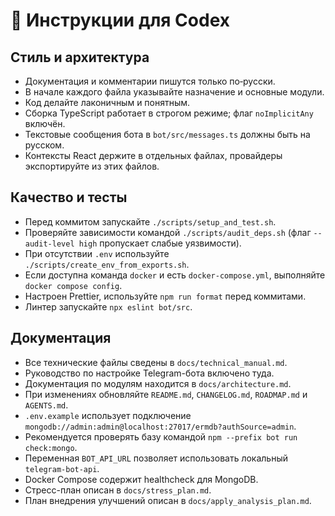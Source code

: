 <!-- Назначение файла: инструкции для разработчиков. -->

# 🧠 Инструкции для Codex

## Стиль и архитектура
- Документация и комментарии пишутся только по‑русски.
- В начале каждого файла указывайте назначение и основные модули.
- Код делайте лаконичным и понятным.
- Сборка TypeScript работает в строгом режиме; флаг `noImplicitAny` включён.
- Текстовые сообщения бота в `bot/src/messages.ts` должны быть на русском.
- Контексты React держите в отдельных файлах, провайдеры экспортируйте из этих файлов.

## Качество и тесты
- Перед коммитом запускайте `./scripts/setup_and_test.sh`.
- Проверяйте зависимости командой `./scripts/audit_deps.sh` (флаг `--audit-level high` пропускает слабые уязвимости).
- При отсутствии `.env` используйте `./scripts/create_env_from_exports.sh`.
- Если доступна команда `docker` и есть `docker-compose.yml`, выполняйте `docker compose config`.
- Настроен Prettier, используйте `npm run format` перед коммитами.
- Линтер запускайте `npx eslint bot/src`.

## Документация
- Все технические файлы сведены в `docs/technical_manual.md`.
- Руководство по настройке Telegram-бота включено туда.
- Документация по модулям находится в `docs/architecture.md`.
- При изменениях обновляйте `README.md`, `CHANGELOG.md`, `ROADMAP.md` и `AGENTS.md`.
- `.env.example` использует подключение `mongodb://admin:admin@localhost:27017/ermdb?authSource=admin`.
- Рекомендуется проверять базу командой `npm --prefix bot run check:mongo`.
- Переменная `BOT_API_URL` позволяет использовать локальный `telegram-bot-api`.
- Docker Compose содержит healthcheck для MongoDB.
- Стресс-план описан в `docs/stress_plan.md`.
- План внедрения улучшений описан в `docs/apply_analysis_plan.md`.
